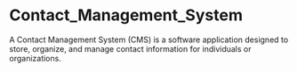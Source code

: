 # Contact_Management_System
A Contact Management System (CMS) is a software application designed to store, organize, and manage contact information for individuals or organizations.
